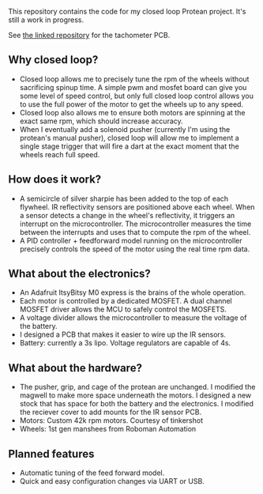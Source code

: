 This repository contains the code for my closed loop Protean project. It's still a work in progress.

See [the linked repository](https://github.com/MarkGhebrial/nerf-tachometer-board) for the tachometer PCB.

## Why closed loop?
- Closed loop allows me to precisely tune the rpm of the wheels without sacrificing spinup time. A simple pwm and mosfet board can give you some level of speed control, but only full closed loop control allows you to use the full power of the motor to get the wheels up to any speed.
- Closed loop also allows me to ensure both motors are spinning at the exact same rpm, which should increase accuracy.
- When I eventually add a solenoid pusher (currently I'm using the protean's manual pusher), closed loop will allow me to implement a single stage trigger that will fire a dart at the exact moment that the wheels reach full speed.

## How does it work?
- A semicircle of silver sharpie has been added to the top of each flywheel. IR reflectivity sensors are positioned above each wheel. When a sensor detects a change in the wheel's reflectivity, it triggers an interrupt on the microcontroller. The microcontroller measures the time between the interrupts and uses that to compute the rpm of the wheel.
- A PID controller + feedforward model running on the microcontroller precisely controls the speed of the motor using the real time rpm data.

## What about the electronics?
- An Adafruit ItsyBitsy M0 express is the brains of the whole operation.
- Each motor is controlled by a dedicated MOSFET. A dual channel MOSFET driver allows the MCU to safely control the MOSFETS.
- A voltage divider allows the microcontroller to measure the voltage of the battery.
- I designed a PCB that makes it easier to wire up the IR sensors.
- Battery: currently a 3s lipo. Voltage regulators are capable of 4s.

## What about the hardware?
- The pusher, grip, and cage of the protean are unchanged. I modified the magwell to make more space underneath the motors. I designed a new stock that has space for both the battery and the electronics. I modified the reciever cover to add mounts for the IR sensor PCB.
- Motors: Custom 42k rpm motors. Courtesy of tinkershot 
- Wheels: 1st gen manshees from Roboman Automation

## Planned features
- Automatic tuning of the feed forward model.
- Quick and easy configuration changes via UART or USB.
